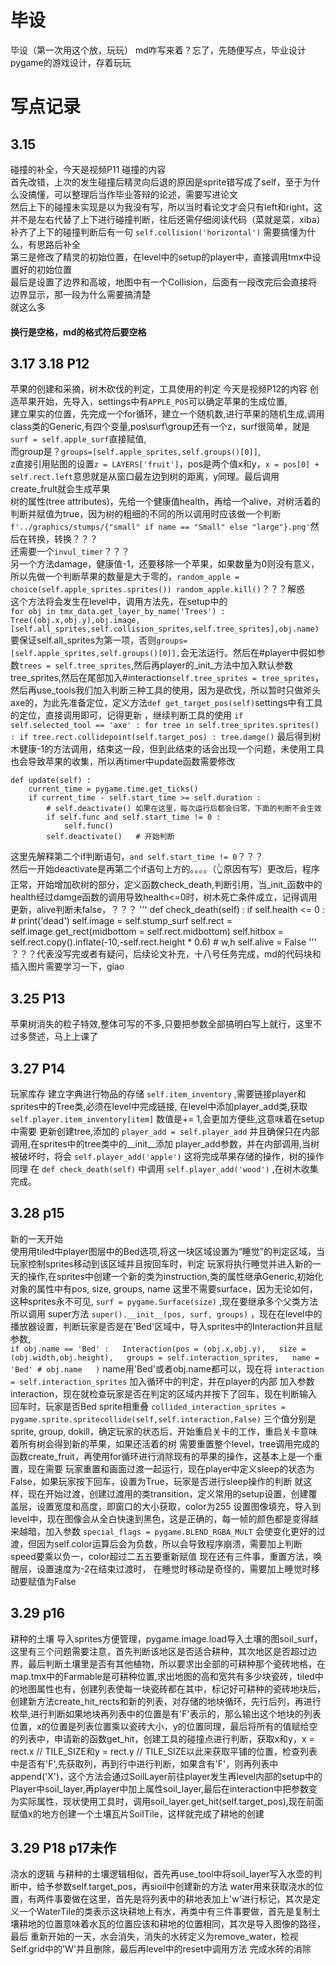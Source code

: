 # 毕设
毕设（第一次用这个放，玩玩）
md咋写来着？忘了，先随便写点，毕业设计pygame的游戏设计，存着玩玩

# 写点记录
## 3.15 
碰撞的补全，今天是视频P11 碰撞的内容  
首先改错，上次的发生碰撞后精灵向后退的原因是sprite错写成了self，至于为什么没搞懂，可以整理后当作毕业答辩的论述，需要写进论文  
然后上下的碰撞未实现是以为我没有写，所以当时看论文才会只有left和right，这并不是左右代替了上下进行碰撞判断，往后还需仔细阅读代码（菜就是菜，xiba）  
补齐了上下的碰撞判断后有一句 `self.collision('horizontal')` 需要搞懂为什么，有思路后补全  
第三是修改了精灵的初始位置，在level中的setup的player中，直接调用tmx中设置好的初始位置  
最后是设置了边界和高坡，地图中有一个Collision，后面有一段改完后会直接将边界显示，那一段为什么需要搞清楚  
就这么多  
#### 换行是空格，md的格式符后要空格

## 3.17 3.18 P12
苹果的创建和采摘，树木砍伐的判定，工具使用的判定 今天是视频P12的内容
创造苹果开始，先导入，settings中有`APPLE_POS`可以确定苹果的生成位置,  
建立果实的位置，先完成一个for循环，建立一个随机数,进行苹果的随机生成,调用class类的Generic,有四个变量,pos\surf\group还有一个z，surf很简单，就是`surf = self.apple_surf`直接赋值,  
而group是？`groups=[self.apple_sprites,self.groups()[0]]`,  
z直接引用贴图的设置`z = LAYERS['fruit']`，pos是两个值x和y，`x = pos[0] + self.rect.left`意思就是从窗口最左边到树的距离，y同理。最后调用create_frult就会生成苹果  
树的属性(tree attributes)，先给一个健康值health，再给一个alive，对树活着的判断并赋值为true，因为树的粗细的不同的所以调用时应该做一个判断`f'../graphics/stumps/{"small" if name == "Small" else "large"}.png'`然后在转换，转换？？？  
还需要一个`invul_timer`？？？  
另一个方法damage，健康值-1，还要移除一个苹果，如果数量为0则没有意义，所以先做一个判断苹果的数量是大于零的，`random_apple = choice(self.apple_sprites.sprites()) random_apple.kill()`？？？解惑  
这个方法将会发生在level中，调用方法先，在setup中的  
`for obj in tmx_data.get_layer_by_name('Trees') :
    Tree((obj.x,obj.y),obj.image,[self.all_sprites,self.collision_sprites,self.tree_sprites],obj.name)` 要保证self.all_sprites为第一项，否则`groups=[self.apple_sprites,self.groups()[0]],`会无法运行。然后在#player中假如参数`trees = self.tree_sprites`,然后再player的_init_方法中加入默认参数tree_sprites,然后在尾部加入#interaction`self.tree_sprites = tree_sprites`，然后再use_tools我们加入判断三种工具的使用，因为是砍伐，所以暂时只做斧头axe的，为此先准备定位，定义方法`def get_target_pos(self)`settings中有工具的定位，直接调用即可，记得更新
，继续判断工具的使用 
`if self.selected_tool == 'axe' :
     for tree in self.tree_sprites.sprites() :
        if tree.rect.collidepoint(self.target_pos) :
            tree.damge()`
最后得到树木健康-1的方法调用，结束这一段，但到此结束的话会出现一个问题，未使用工具也会导致苹果的收集，所以再timer中update函数需要修改 
```
def update(self) :
    current_time = pygame.time.get_ticks()
    if current_time - self.start_time >= self.duration :
        # self.deactivate() 如果在这里，每次运行后都会归零，下面的判断不会生效
        if self.func and self.start_time != 0 :
            self.func()  
        self.deactivate()   # 开始判断
```
这里先解释第二个if判断语句，`and self.start_time != 0`？？？  
然后一开始deactivate是再第二个if语句上方的。。。。（👆原因有写）更改后，程序正常，开始增加砍树的部分，定义函数check_death,判断引用，当_init_函数中的health经过damge函数的调用导致health<=0时，树木死亡条件成立，记得调用更新，alive判断未false，？？？
'''
def check_death(self) :
    if self.health <= 0 :
        # print('dead')
        self.image = self.stump_surf
        self.rect = self.image.get_rect(midbottom = self.rect.midbottom)
        self.hitbox = self.rect.copy().inflate(-10,-self.rect.height * 0.6) # w,h
        self.alive = False
'''  
？？？代表没写完或者有疑问，后续论文补充，十八号任务完成，md的代码块和插入图片需要学习一下，giao

## 3.25 P13
苹果树消失的粒子特效,整体可写的不多,只要把参数全部搞明白写上就行，这里不过多赘述，马上上课了

## 3.27 P14
玩家库存
建立字典进行物品的存储 `self.item_inventory` ,需要链接player和sprites中的Tree类,必须在level中完成链接,
在level中添加player_add类,获取 `self.player.item_inventory[item]` 数值是+= 1,会更加方便些,这意味着在setup中需要
更新创建tree,添加的 `player_add = self.player_add` 并且确保只在内部调用,在sprites中的tree类中的__init__添加
player_add参数，并在内部调用,当树被破坏时，将会 `self.player_add('apple')` 这将完成苹果存储的操作，树的操作同理
在 `def check_death(self)` 中调用 `self.player_add('wood')` ,在树木收集完成。

## 3.28 p15
新的一天开始  
使用用tiled中player图层中的Bed选项,将这一块区域设置为“睡觉”的判定区域，当玩家控制sprites移动到该区域并且按回车时，判定
玩家将执行睡觉并进入新的一天的操作,在sprites中创建一个新的类为instruction,类的属性继承Generic,初始化对象的属性中有pos, size, groups, name
这里不需要surface，因为无论如何，这种sprites永不可见, `surf = pygame.Surface(size)` ,现在要继承多个父类方法所以调用
super方法 `super().__init__(pos, surf, groups)` ，现在在level中的播放器设置，判断玩家是否是在'Bed'区域中，导入sprites中的Interaction并且赋参数,  
`
if obj.name == 'Bed' :  
    Interaction(pos = (obj.x,obj.y),  
                size = (obj.width,obj.height),  
                groups = self.interaction_sprites,  
                name = 'Bed' # obj.name  
                )
`
name用'Bed'或者obj.name都可以，现在将 `interaction = self.interaction_sprites` 加入循环中的判定，并在player的内部
加入参数interaction，现在就检查玩家是否在判定的区域内并按下了回车，现在判断输入回车时，玩家是否Bed sprite相重叠
`collided_interaction_sprites = pygame.sprite.spritecollide(self,self.interaction,False)` 
三个值分别是sprite, group, dokill，确定玩家的状态后，开始重启关卡的工作，重启关卡意味着所有树会得到新的苹果，如果还活着的树
需要重置整个level，tree调用完成的函数create_fruit，再使用for循环进行消除现有的苹果的操作，这基本上是一个重置，现在需要
玩家重置和画面过渡一起运行，现在player中定义sleep的状态为False，如果玩家按下回车，设置为True，玩家是否进行sleep操作的判断
就这样，现在开始过渡，创建过渡用的类transition，定义常用的setup设置，创建覆盖层，设置宽度和高度，即窗口的大小获取，color为255
设置图像填充，导入到level中，现在图像会从全白快速到黑色，这是正确的，每一帧的颜色都是变得越来越暗，加入参数 `special_flags = pygame.BLEND_RGBA_MULT`
会使变化更好的过渡，但因为self.color运算后会为负数，所以会导致程序崩溃，需要加上判断speed要乘以负一，color超过二五五要重新赋值
现在还有三件事，重置方法，唤醒层，设置速度为-2在结束过渡时，
在睡觉时移动是奇怪的，需要加上睡觉时移动要赋值为False

## 3.29 p16
耕种的土壤
导入sprites方便管理，pygame.image.load导入土壤的图soil_surf，这里有三个问题需要注意，首先判断该地区是否适合耕种，其次地区是否超过边界，最后判断土壤里是否有其他植物，所以要求出全部的可耕种那个瓷砖地格，在map.tmx中的Farmable是可耕种位置,求出地图的高和宽共有多少块瓷砖，tiled中的地图属性也有，创建列表使每一块瓷砖都在其中，标记好可耕种的瓷砖地块后，创建新方法create_hit_rects和新的列表，对存储的地块循环，先行后列，再进行枚举,进行判断如果地块再列表中的位置是有'F'表示的，那么输出这个地块的列表位置，x的位置是列表位置乘以瓷砖大小，y的位置同理，最后将所有的值赋给空的列表中，申请新的函数get_hit，创建工具的碰撞点进行判断，获取x和y，x = rect.x // TILE_SIZE和y = rect.y // TILE_SIZE以此来获取平铺的位置，检查列表中是否有'F',先获取列，再到行中进行判断，如果含有'F'，则再列表中append('X')，这个方法会通过SoilLayer前往player发生再level内部的setup中的Player中soil_layer,再player中加上属性soil_layer,最后在interaction中把参数变为实际属性，现状使用工具时，调用soil_layer.get_hit(self.target_pos),现在前面赋值x的地方创建一个土壤瓦片SoilTile，这样就完成了耕地的创建

## 3.29 P18 p17未作
浇水的逻辑
与耕种的土壤逻辑相似，首先再use_tool中将soil_layer写入水壶的判断中，给予参数self.target_pos，再sioil中创建新的方法
water用来获取浇水的位置，有两件事要做在这里，首先是将列表中的耕地表加上'w'进行标记，其次是定义一个WaterTile的类表示这块耕地上有水，再类中有三件事要做，首先是复制土壤耕地的位置意味着水瓦的位置应该和耕地的位置相同，其次是导入图像的路径，最后
重新开始的一天，水会消失，消失的水砖定义为remove_water，检视Self.grid中的'W'并且删除，最后再level中的reset中调用方法
完成水砖的消除